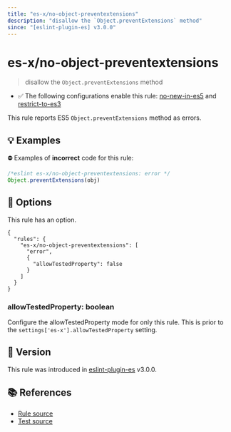 ```yaml
---
title: "es-x/no-object-preventextensions"
description: "disallow the `Object.preventExtensions` method"
since: "[eslint-plugin-es] v3.0.0"
---
```


# es-x/no-object-preventextensions
> disallow the `Object.preventExtensions` method

- ✅ The following configurations enable this rule: [no-new-in-es5] and [restrict-to-es3]

This rule reports ES5 `Object.preventExtensions` method as errors.

## 💡 Examples

⛔ Examples of **incorrect** code for this rule:

<eslint-playground type="bad">

```js
/*eslint es-x/no-object-preventextensions: error */
Object.preventExtensions(obj)
```

</eslint-playground>

## 🔧 Options

This rule has an option.

```jsonc
{
  "rules": {
    "es-x/no-object-preventextensions": [
      "error",
      {
        "allowTestedProperty": false
      }
    ]
  }
}
```

### allowTestedProperty: boolean

Configure the allowTestedProperty mode for only this rule.
This is prior to the `settings['es-x'].allowTestedProperty` setting.

## 🚀 Version

This rule was introduced in [eslint-plugin-es] v3.0.0.

[eslint-plugin-es]: https://github.com/mysticatea/eslint-plugin-es

## 📚 References

- [Rule source](https://github.com/eslint-community/eslint-plugin-es-x/blob/master/lib/rules/no-object-preventextensions.js)
- [Test source](https://github.com/eslint-community/eslint-plugin-es-x/blob/master/tests/lib/rules/no-object-preventextensions.js)

[no-new-in-es5]: ../configs/index.md#no-new-in-es5
[restrict-to-es3]: ../configs/index.md#restrict-to-es3
